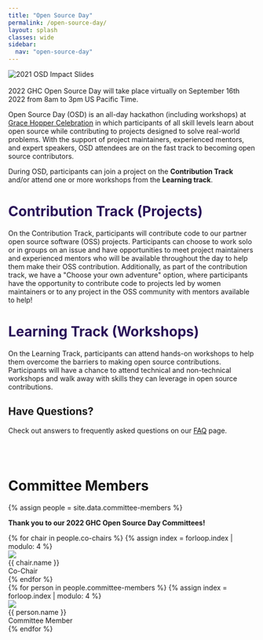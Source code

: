 ```yaml
---
title: "Open Source Day"
permalink: /open-source-day/
layout: splash
classes: wide
sidebar:
  nav: "open-source-day"
---
```


<link rel="stylesheet" href="{{ '/assets/css/committee.css' | relative_url }}">

<img src="{{ site.baseurl }}/assets/images/2021_osd_impact.png" alt="2021 OSD Impact Slides">
<br />
<br />
2022 GHC Open Source Day will take place virtually on September 16th 2022 from 8am to 3pm US Pacific Time.

Open Source Day (OSD) is an all-day hackathon (including workshops) at [Grace Hopper Celebration](https://ghc.anitab.org/) in which participants of all skill levels learn about open source while contributing to projects designed to solve real-world problems. With the support of project maintainers, experienced mentors, and expert speakers, OSD attendees are on the fast track to becoming open source contributors.

During OSD, participants can join a project on the **Contribution Track** and/or attend one or more workshops from the **Learning track**.

<h1 style="color: #2b1459;"> Contribution Track (Projects) </h1>
On the Contribution Track, participants will contribute code to our partner open source software (OSS) projects.
 Participants can choose to work solo or in groups on an issue and have opportunities to meet project maintainers
 and experienced mentors who will be available throughout the day to help them make their OSS contribution.
 Additionally, as part of the contribution track, we have a "Choose your own adventure" option, where participants
 have the opportunity to contribute code to projects led by women maintainers or to any project in the OSS
 community with mentors available to help!

<h1 style="color: #2b1459;"> Learning Track (Workshops) </h1>
On the Learning Track, participants can attend hands-on workshops to help them overcome the barriers to making
 open source contributions. Participants will have a chance to attend technical and non-technical workshops and walk
 away with skills they can leverage in open source contributions.

## Have Questions?
Check out answers to frequently asked questions on our [FAQ](/faq/) page.

<br />
<br />

# Committee Members

{% assign people = site.data.committee-members %}

**Thank you to our 2022 GHC Open Source Day Committees!**
<!-- co-chair table -->
<div id="co-chairs">
{% for chair in people.co-chairs %}
{% assign index = forloop.index | modulo: 4 %}
<div class="image-card top-border-{{index}}">
  <div>
    <a href="{{chair.linkedin}}" target="_blank">
      <img src="{{chair.image|relative_url}}">
    </a>
  </div>
  <div class="name font-{{index}}">{{ chair.name }}</div>
  <div class="subtitle">Co-Chair</div>
</div>
{% endfor %}
</div>

<!-- committee member table -->
<div id="committee-members">
{% for person in people.committee-members %}
{% assign index = forloop.index | modulo: 4 %}
<div class="image-card top-border-{{index}}">
  <div>
    <a href="{{person.linkedin}}" target="_blank">
      <img src="{{person.image|relative_url}}">
    </a>
  </div>
  <div class="name font-{{index}}">{{ person.name }}</div>
  <div class="subtitle">Committee Member</div>
</div>
{% endfor %}
</div>